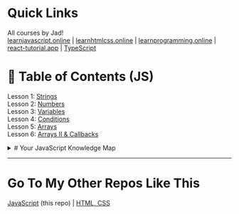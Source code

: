# Quick Links
All courses by Jad! <br>
[learnjavascript.online](https://learnjavascript.online) | [learnhtmlcss.online](https://learnhtmlcss.online) | [learnprogramming.online](https://learnprogramming.online) | [react-tutorial.app](https://react-tutorial.app) | [TypeScript](https://learntypescript.online)

# 📖 Table of Contents (JS)
Lesson 1: [Strings](01-strings) <br>
Lesson 2: [Numbers](02-numbers) <br>
Lesson 3: [Variables](03-variables) <br>
Lesson 4: [Conditions](04-conditions) <br>
Lesson 5: [Arrays](05-arrays) <br>
Lesson 6: [Arrays II & Callbacks](06-arrays-2-and-callbacks) <br>

<details>
  <summary># Your JavaScript Knowledge Map</summary>
  ## Syntax
  test
</details>

---

# Go To My Other Repos Like This
[JavaScript](https://github.com/Giannasaurus/learnjavascript.online) (this repo) | [HTML, CSS](https://github.com/Giannasaurus/learnhtmlcss.online)
